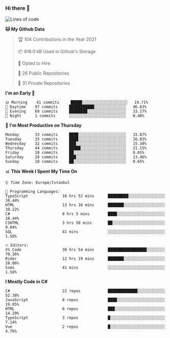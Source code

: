 ### Hi there 👋

<!--START_SECTION:waka-->
![Lines of code](https://img.shields.io/badge/From%20Hello%20World%20I%27ve%20Written-6.1%20million%20lines%20of%20code-blue)

**🐱 My Github Data** 

> 🏆 104 Contributions in the Year 2021
 > 
> 📦 616.0 kB Used in Github's Storage 
 > 
> 💼 Opted to Hire
 > 
> 📜 26 Public Repositories 
 > 
> 🔑 31 Private Repositories  
 > 
**I'm an Early 🐤** 

```text
🌞 Morning    41 commits     █████░░░░░░░░░░░░░░░░░░░░   19.71% 
🌆 Daytime    97 commits     ███████████░░░░░░░░░░░░░░   46.63% 
🌃 Evening    69 commits     ████████░░░░░░░░░░░░░░░░░   33.17% 
🌙 Night      1 commits      ░░░░░░░░░░░░░░░░░░░░░░░░░   0.48%

```
📅 **I'm Most Productive on Thursday** 

```text
Monday       33 commits     ████░░░░░░░░░░░░░░░░░░░░░   15.87% 
Tuesday      35 commits     ████░░░░░░░░░░░░░░░░░░░░░   16.83% 
Wednesday    32 commits     ███░░░░░░░░░░░░░░░░░░░░░░   15.38% 
Thursday     44 commits     █████░░░░░░░░░░░░░░░░░░░░   21.15% 
Friday       18 commits     ██░░░░░░░░░░░░░░░░░░░░░░░   8.65% 
Saturday     28 commits     ███░░░░░░░░░░░░░░░░░░░░░░   13.46% 
Sunday       18 commits     ██░░░░░░░░░░░░░░░░░░░░░░░   8.65%

```


📊 **This Week I Spent My Time On** 

```text
⌚︎ Time Zone: Europe/Istanbul

💬 Programming Languages: 
TypeScript               16 hrs 52 mins      █████████░░░░░░░░░░░░░░░░   38.44% 
HTML                     13 hrs 16 mins      ███████░░░░░░░░░░░░░░░░░░   30.22% 
C#                       8 hrs 5 mins        ████░░░░░░░░░░░░░░░░░░░░░   18.44% 
CSHTML                   3 hrs 58 mins       ██░░░░░░░░░░░░░░░░░░░░░░░   9.04% 
SQL                      41 mins             ░░░░░░░░░░░░░░░░░░░░░░░░░   1.58%

🔥 Editors: 
VS Code                  30 hrs 54 mins      █████████████████░░░░░░░░   70.36% 
Rider                    12 hrs 19 mins      ███████░░░░░░░░░░░░░░░░░░   28.06% 
Ssms                     41 mins             ░░░░░░░░░░░░░░░░░░░░░░░░░   1.58%

```

**I Mostly Code in C#** 

```text
C#                       22 repos            █████████████░░░░░░░░░░░░   52.38% 
JavaScript               8 repos             ████░░░░░░░░░░░░░░░░░░░░░   19.05% 
HTML                     6 repos             ███░░░░░░░░░░░░░░░░░░░░░░   14.29% 
TypeScript               3 repos             █░░░░░░░░░░░░░░░░░░░░░░░░   7.14% 
Vue                      2 repos             █░░░░░░░░░░░░░░░░░░░░░░░░   4.76%

```



<!--END_SECTION:waka-->

<!--
**ebubekirdinc/ebubekirdinc** is a ✨ _special_ ✨ repository because its `README.md` (this file) appears on your GitHub profile.

Here are some ideas to get you started:

- 🔭 I’m currently working on ...
- 🌱 I’m currently learning ...
- 👯 I’m looking to collaborate on ...
- 🤔 I’m looking for help with ...
- 💬 Ask me about ...
- 📫 How to reach me: ...
- 😄 Pronouns: ...
- ⚡ Fun fact: ...
-->
